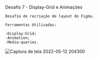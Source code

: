 Desafio 7 - Display-Grid e Animações

    Desafio de recriação de layout do Figma.
    
    Ferramentas Utilizadas:

    -Display:Grid;
    -Animation;
    -Media-queries.
   
   ![Captura de tela 2022-05-12 204300](https://user-images.githubusercontent.com/102877698/168184761-22d7a9bf-be7e-4972-9ead-5c61f52e24e2.png)
